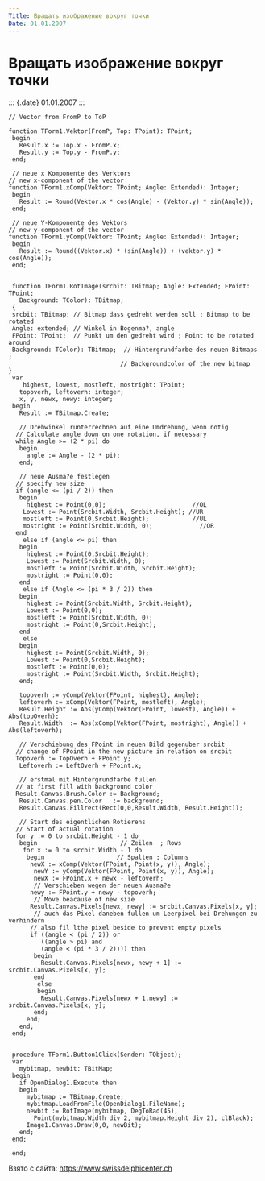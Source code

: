 ```yaml
---
Title: Вращать изображение вокруг точки
Date: 01.01.2007
---
```



Вращать изображение вокруг точки
================================

::: {.date}
01.01.2007
:::

    // Vector from FromP to ToP 
     
    function TForm1.Vektor(FromP, Top: TPoint): TPoint;
     begin
       Result.x := Top.x - FromP.x;
       Result.y := Top.y - FromP.y;
     end;
     
     // neue x Komponente des Verktors 
    // new x-component of the vector 
    function TForm1.xComp(Vektor: TPoint; Angle: Extended): Integer;
     begin
       Result := Round(Vektor.x * cos(Angle) - (Vektor.y) * sin(Angle));
     end;
     
     // neue Y-Komponente des Vektors 
    // new y-component of the vector 
    function TForm1.yComp(Vektor: TPoint; Angle: Extended): Integer;
     begin
       Result := Round((Vektor.x) * (sin(Angle)) + (vektor.y) * cos(Angle));
     end;
     
     
     function TForm1.RotImage(srcbit: TBitmap; Angle: Extended; FPoint: TPoint;
       Background: TColor): TBitmap;
     { 
     srcbit: TBitmap; // Bitmap dass gedreht werden soll ; Bitmap to be rotated 
     Angle: extended; // Winkel in Bogenma?, angle 
     FPoint: TPoint;  // Punkt um den gedreht wird ; Point to be rotated around 
     Background: TColor): TBitmap;  // Hintergrundfarbe des neuen Bitmaps ; 
                                   // Backgroundcolor of the new bitmap 
    }
     var
        highest, lowest, mostleft, mostright: TPoint;
       topoverh, leftoverh: integer;
       x, y, newx, newy: integer;
     begin
       Result := TBitmap.Create;
     
       // Drehwinkel runterrechnen auf eine Umdrehung, wenn notig 
      // Calculate angle down on one rotation, if necessary 
      while Angle >= (2 * pi) do
       begin
         angle := Angle - (2 * pi);
       end;
     
       // neue Ausma?e festlegen 
      // specify new size 
      if (angle <= (pi / 2)) then
       begin
         highest := Point(0,0);                        //OL 
        Lowest := Point(Srcbit.Width, Srcbit.Height); //UR 
        mostleft := Point(0,Srcbit.Height);            //UL 
        mostright := Point(Srcbit.Width, 0);             //OR 
      end
        else if (angle <= pi) then
       begin
         highest := Point(0,Srcbit.Height);
         Lowest := Point(Srcbit.Width, 0);
         mostleft := Point(Srcbit.Width, Srcbit.Height);
         mostright := Point(0,0);
       end
        else if (Angle <= (pi * 3 / 2)) then
       begin
         highest := Point(Srcbit.Width, Srcbit.Height);
         Lowest := Point(0,0);
         mostleft := Point(Srcbit.Width, 0);
         mostright := Point(0,Srcbit.Height);
       end
        else
       begin
         highest := Point(Srcbit.Width, 0);
         Lowest := Point(0,Srcbit.Height);
         mostleft := Point(0,0);
         mostright := Point(Srcbit.Width, Srcbit.Height);
       end;
     
       topoverh := yComp(Vektor(FPoint, highest), Angle);
       leftoverh := xComp(Vektor(FPoint, mostleft), Angle);
       Result.Height := Abs(yComp(Vektor(FPoint, lowest), Angle)) + Abs(topOverh);
       Result.Width  := Abs(xComp(Vektor(FPoint, mostright), Angle)) + Abs(leftoverh);
     
       // Verschiebung des FPoint im neuen Bild gegenuber srcbit 
      // change of FPoint in the new picture in relation on srcbit 
      Topoverh := TopOverh + FPoint.y;
       Leftoverh := LeftOverh + FPoint.x;
     
       // erstmal mit Hintergrundfarbe fullen 
      // at first fill with background color 
      Result.Canvas.Brush.Color := Background;
       Result.Canvas.pen.Color   := background;
       Result.Canvas.Fillrect(Rect(0,0,Result.Width, Result.Height));
     
       // Start des eigentlichen Rotierens 
      // Start of actual rotation 
      for y := 0 to srcbit.Height - 1 do
       begin                       // Zeilen  ; Rows 
        for x := 0 to srcbit.Width - 1 do
         begin                    // Spalten ; Columns 
          newX := xComp(Vektor(FPoint, Point(x, y)), Angle);
           newY := yComp(Vektor(FPoint, Point(x, y)), Angle);
           newX := FPoint.x + newx - leftoverh;
           // Verschieben wegen der neuen Ausma?e 
          newy := FPoint.y + newy - topoverh;
           // Move beacause of new size 
          Result.Canvas.Pixels[newx, newy] := srcbit.Canvas.Pixels[x, y];
           // auch das Pixel daneben fullen um Leerpixel bei Drehungen zu verhindern 
          // also fil lthe pixel beside to prevent empty pixels 
          if ((angle < (pi / 2)) or
             ((angle > pi) and
             (angle < (pi * 3 / 2)))) then
           begin
             Result.Canvas.Pixels[newx, newy + 1] := srcbit.Canvas.Pixels[x, y];
           end
            else
            begin
             Result.Canvas.Pixels[newx + 1,newy] := srcbit.Canvas.Pixels[x, y];
           end;
         end;
       end;
     end;
     
     
     procedure TForm1.Button1Click(Sender: TObject);
     var
       mybitmap, newbit: TBitMap;
     begin
       if OpenDialog1.Execute then
       begin
         mybitmap := TBitmap.Create;
         mybitmap.LoadFromFile(OpenDialog1.FileName);
         newbit := RotImage(mybitmap, DegToRad(45),
           Point(mybitmap.Width div 2, mybitmap.Height div 2), clBlack);
         Image1.Canvas.Draw(0,0, newBit);
       end;
     end;
     
     end;

Взято с сайта: <https://www.swissdelphicenter.ch>

